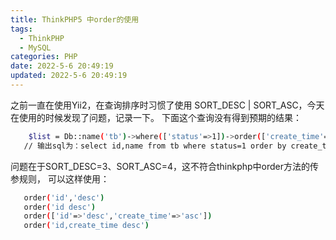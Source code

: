 ```yaml
---
title: ThinkPHP5 中order的使用
tags:
  - ThinkPHP
  - MySQL
categories: PHP
date: 2022-5-6 20:49:19
updated: 2022-5-6 20:49:19
---
```

之前一直在使用Yii2，在查询排序时习惯了使用 SORT_DESC | SORT_ASC，今天在使用的时候发现了问题，记录一下。
下面这个查询没有得到预期的结果：
``` bash
    $list = Db::name('tb')->where(['status'=>1])->order(['create_time'=>SORT_DESC])->field('id,name')->select();
   // 输出sql为：select id,name from tb where status=1 order by create_time;
``` 

问题在于SORT_DESC=3、SORT_ASC=4，这不符合thinkphp中order方法的传参规则，
可以这样使用：

``` bash
   order('id','desc')
   order('id desc')
   order(['id'=>'desc','create_time'=>'asc'])
   order('id,create_time desc')
``` 
